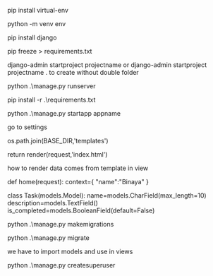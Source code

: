 <!-- to install virtual env -->
pip install virtual-env
<!-- virtual memory=isolating and new thing and which are required are used not more it makes easy -->

<!-- to make virtual environment or to create virtual env  venv is any name you can use  -->
python -m venv  env

<!-- to install django -->
pip install django


<!-- when packages are install we have to dumb in specific location for future -->

<!--  this creates the txt file which include or consists of all packages installed detail in txt file -->
pip freeze > requirements.txt
  



  <!--  to create django project -->
  django-admin startproject projectname or django-admin startproject projectname . to create without double folder


  <!-- to run the project  -->
  python .\manage.py runserver


  <!-- to install all liv from requirements.txt -->
  pip install -r .\requirements.txt


<!-- to create the app inside project -->
python .\manage.py  startapp appname


<!-- to connect todolist with main project go to setting of main project and add todolist in install app -->

<!-- another importan thing is create new file in the todolist for urls connection name as urls.py  urls are also present in main project but it will become conjusted so just copy main urls to new todolist and add more urls-->

<!-- last thing is todolist urls is not known by main projecct so add in urls of main project  -->

go to settings
<!-- to connect template with current directory using join here import os-->
os.path.join(BASE_DIR,'templates')


<!-- now to render emplate value -->
return render(request,'index.html')


<!-- navbar is used in anywhere so we have to  -->

how to render data comes from template in view

def home(request):
context={
  "name":"Binaya"
}


<!-- to creaate models  in this example charfield and description are declared-->
class Task(models.Model):
    name=models.CharField(max_length=10)
    description=models.TextField()
    is_completed=models.BooleanField(default=False)
  


  <!-- now to migrate into database we have to write some commands  -->
  python .\manage.py makemigrations

  <!-- to migrate into dbsqlite we have command -->
  python .\manage.py migrate



  <!-- to bring data from model -->

  we have to import models and use in views

  <!-- to create superuser -->
  python .\manage.py createsuperuser


<!-- to make or add admin or anything in admin pannel is   by   :@admin.register(Task)

class TaskAdmin(admin.ModelAdmin):
    list_display=('name','description','is_completed')
    list_filter=('is_completed',)
    search_fields=('name',) -->